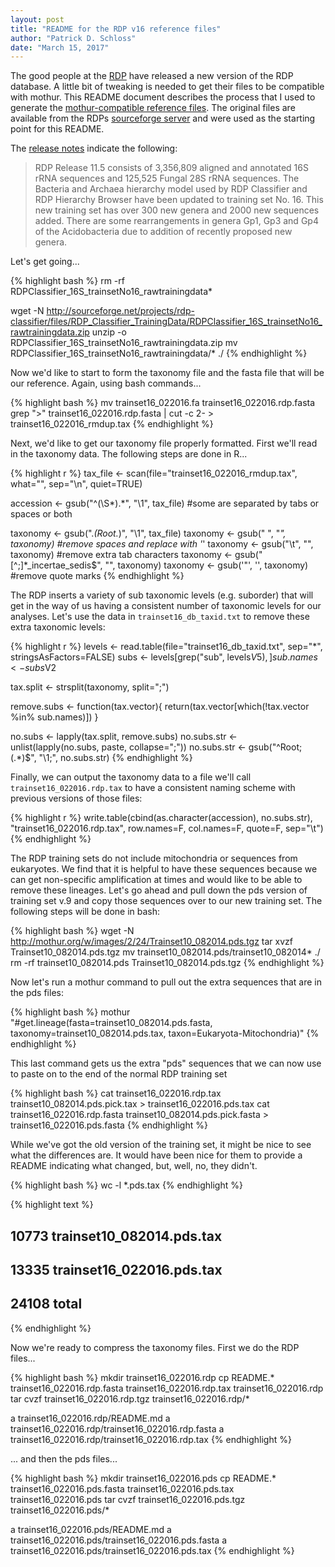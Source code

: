 ```yaml
---
layout: post
title: "README for the RDP v16 reference files"
author: "Patrick D. Schloss"
date: "March 15, 2017"
---
```



The good people at the [RDP](http://rdp.cme.msu.edu) have released a new version of the RDP database. A little bit of tweaking is needed to get their files to be compatible with mothur. This README document describes the process that I used to generate the [mothur-compatible reference files](http://mothur.org/wiki/RDP_reference_files). The original files are available from the RDPs [sourceforge server](http://sourceforge.net/projects/rdp-classifier/files/RDP_Classifier_TrainingData/) and were used as the starting point for this README.

The [release notes](http://rdp.cme.msu.edu/misc/rel10info.jsp#release11_history) indicate the following:

> RDP Release 11.5 consists of 3,356,809 aligned and annotated 16S rRNA sequences and 125,525 Fungal 28S rRNA sequences. The Bacteria and Archaea hierarchy model used by RDP Classifier and RDP Hierarchy Browser have been updated to training set No. 16. This new training set has over 300 new genera and 2000 new sequences added. There are some rearrangements in genera Gp1, Gp3 and Gp4 of the Acidobacteria due to addition of recently proposed new genera.



Let's get going...


{% highlight bash %}
rm -rf RDPClassifier_16S_trainsetNo16_rawtrainingdata*

wget -N http://sourceforge.net/projects/rdp-classifier/files/RDP_Classifier_TrainingData/RDPClassifier_16S_trainsetNo16_rawtrainingdata.zip
unzip -o RDPClassifier_16S_trainsetNo16_rawtrainingdata.zip
mv RDPClassifier_16S_trainsetNo16_rawtrainingdata/* ./
{% endhighlight %}

Now we'd like to start to form the taxonomy file and the fasta file that will be our reference. Again, using bash commands...

{% highlight bash %}
mv trainset16_022016.fa trainset16_022016.rdp.fasta
grep ">" trainset16_022016.rdp.fasta | cut -c 2- > trainset16_022016_rmdup.tax
{% endhighlight %}


Next, we'd like to get our taxonomy file properly formatted. First we'll read in the taxonomy data. The following steps are done in R...


{% highlight r %}
tax_file <- scan(file="trainset16_022016_rmdup.tax", what="", sep="\n", quiet=TRUE)

accession <- gsub("^(\\S*).*", "\\1", tax_file) #some are separated by tabs or spaces or both

taxonomy <- gsub(".*(Root.*)", "\\1", tax_file)
taxonomy <- gsub(" ", "_", taxonomy)	#remove spaces and replace with '_'
taxonomy <- gsub("\t", "", taxonomy)	#remove extra tab characters
taxonomy <- gsub("[^;]*_incertae_sedis$", "", taxonomy)
taxonomy <- gsub('\"', '', taxonomy) #remove quote marks
{% endhighlight %}

The RDP inserts a variety of sub taxonomic levels (e.g. suborder) that will get in the way of us having a consistent number of taxonomic levels for our analyses. Let's use the data in `trainset16_db_taxid.txt` to remove these extra taxonomic levels:


{% highlight r %}
levels <- read.table(file="trainset16_db_taxid.txt", sep="*", stringsAsFactors=FALSE)
subs <- levels[grep("sub", levels$V5),]
sub.names <- subs$V2

tax.split <- strsplit(taxonomy, split=";")

remove.subs <- function(tax.vector){
	return(tax.vector[which(!tax.vector %in% sub.names)])
}

no.subs <- lapply(tax.split, remove.subs)
no.subs.str <- unlist(lapply(no.subs, paste, collapse=";"))
no.subs.str <- gsub("^Root;(.*)$", "\\1;", no.subs.str)
{% endhighlight %}

Finally, we can output the taxonomy data to a file we'll call `trainset16_022016.rdp.tax` to have a consistent naming scheme with previous versions of those files:


{% highlight r %}
write.table(cbind(as.character(accession), no.subs.str), "trainset16_022016.rdp.tax", row.names=F, col.names=F, quote=F, sep="\t")
{% endhighlight %}

The RDP training sets do not include mitochondria or sequences from eukaryotes. We find that it is helpful to have these sequences because we can get non-specific amplification at times and would like to be able to remove these lineages. Let's go ahead and pull down the pds version of training set v.9 and copy those sequences over to our new training set. The following steps will be done in bash:

{% highlight bash %}
wget -N http://mothur.org/w/images/2/24/Trainset10_082014.pds.tgz
tar xvzf Trainset10_082014.pds.tgz
mv trainset10_082014.pds/trainset10_082014* ./
rm -rf trainset10_082014.pds Trainset10_082014.pds.tgz
{% endhighlight %}

Now let's run a mothur command to pull out the extra sequences that are in the pds files:


{% highlight bash %}
mothur "#get.lineage(fasta=trainset10_082014.pds.fasta, taxonomy=trainset10_082014.pds.tax, taxon=Eukaryota-Mitochondria)"
{% endhighlight %}

This last command gets us the extra "pds" sequences that we can now use to paste on to the end of the normal RDP training set


{% highlight bash %}
cat trainset16_022016.rdp.tax trainset10_082014.pds.pick.tax > trainset16_022016.pds.tax
cat trainset16_022016.rdp.fasta trainset10_082014.pds.pick.fasta > trainset16_022016.pds.fasta
{% endhighlight %}

While we've got the old version of the training set, it might be nice to see what the differences are. It would have been nice for them to provide a README indicating what changed, but, well, no, they didn't.


{% highlight bash %}
wc -l *.pds.tax
{% endhighlight %}




{% highlight text %}
##    10773 trainset10_082014.pds.tax
##    13335 trainset16_022016.pds.tax
##    24108 total
{% endhighlight %}

Now we're ready to compress the taxonomy files. First we do the RDP files...


{% highlight bash %}
mkdir trainset16_022016.rdp
cp README.* trainset16_022016.rdp.fasta trainset16_022016.rdp.tax trainset16_022016.rdp
tar cvzf trainset16_022016.rdp.tgz  trainset16_022016.rdp/*

a trainset16_022016.rdp/README.md
a trainset16_022016.rdp/trainset16_022016.rdp.fasta
a trainset16_022016.rdp/trainset16_022016.rdp.tax
{% endhighlight %}

... and then the pds files...


{% highlight bash %}
mkdir trainset16_022016.pds
cp README.* trainset16_022016.pds.fasta trainset16_022016.pds.tax trainset16_022016.pds
tar cvzf trainset16_022016.pds.tgz  trainset16_022016.pds/*

a trainset16_022016.pds/README.md
a trainset16_022016.pds/trainset16_022016.pds.fasta
a trainset16_022016.pds/trainset16_022016.pds.tax
{% endhighlight %}
